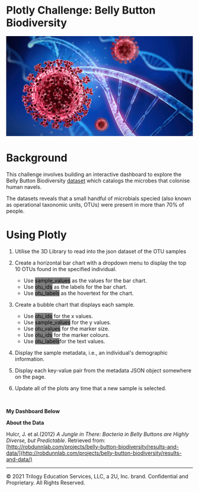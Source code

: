 # **Plotly Challenge: Belly Button Biodiversity**
![](images/image.png)

# Background
This challenge involves building an interactive dashboard to explore the Belly Button Biodiversity <a href="data/samples.json">dataset</a> which catalogs the microbes that colonise human navels.

The datasets reveals that a small handful of microbials specied (also known as operational taxonomic units, OTUs) were present in more than 70% of people.
<br>

# Using Plotly 

1. Utilise the 3D Library to read into the json dataset of the OTU samples

2. Create a horizontal bar chart with a dropdown menu to display the top 10 OTUs found in the specified individual.
    * Use <mark style="background-color: grey">sample_values</mark> as the values for the bar chart.
    * Use <mark style="background-color: grey">otu_ids</mark> as the labels for the bar chart.
    * Use <mark style="background-color: grey">otu_labels</mark> as the hovertext for the chart.

3. Create a bubble chart that displays each sample.
    * Use <mark style="background-color: grey">otu_ids</mark> for the x values.
    * Use <mark style="background-color: grey">sample_values</mark> for the y values.
    * Use <mark style="background-color: grey">otu_values</mark> for the marker size.
    * Use <mark style="background-color: grey">otu_ids</mark> for the marker colours.
    * Use <mark style="background-color: grey">otu_labels</mark>for the text values.

4. Display the sample metadata, i.e., an individual's demographic information.

5. Display each key-value pair from the metadata JSON object somewhere on the page.

6. Update all of the plots any time that a new sample is selected.
<br>

 **My Dashboard Below**
<br>

 **About the Data**

 Hulcr, J. et al.(2012) _A Jungle in There: Bacteria in Belly Buttons are Highly Diverse, but Predictable_. Retrieved from: [http://robdunnlab.com/projects/belly-button-biodiversity/results-and-data/](http://robdunnlab.com/projects/belly-button-biodiversity/results-and-data/)

- - -

© 2021 Trilogy Education Services, LLC, a 2U, Inc. brand. Confidential and Proprietary. All Rights Reserved.
 
